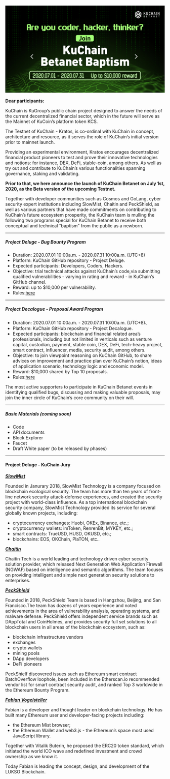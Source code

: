 ![kuChainBetanetCover](https://github.com/KuChainNetwork/Project-Decalogue/blob/master/imgs/kuChainBetanetCover.jpg?raw=true)

**Dear participants:**



KuChain is KuGroup’s public chain project designed to answer the needs of the current decentralized financial sector, which in the future will serve as the Mainnet of KuCoin’s platform token KCS. 

The Testnet of KuChain - Kratos, is co-ordinal with KuChain in concept, architecture and resource, as it serves the role of KuChain’s initial version prior to mainnet launch.

Providing an experimental environment, Kratos encourages decentralized financial product pioneers to test and prove their innovative technologies and notions: for instance, DEX, DeFi, stable-coin, among others. As well as try out and contribute to KuChain’s various functionalities spanning governance, staking and validating.



**Prior to that, we here announce the launch of KuChain Betanet on July 1st, 2020, as the Beta version of the upcoming Testnet.**



Together with developer communities such as Cosmos and GoLang, cyber security expert institutions including SlowMist, Chaitin and PeckShield, as well as various partners that have made commitments on contributing to KuChain’s future ecosystem prosperity, the KuChain team is mulling the following two programs special for KuChain Betanet to receive both conceptual and technical “baptism” from the public as a newborn.



---

##### Project Deluge - Bug Bounty Program

- Duration: 2020.07.01 10:00a.m. - 2020.07.31 10:00a.m. (UTC+8)
- Platform: KuChain GitHub repository - Project Deluge.
- Expected participants: Developers, Coders, Hackers.
- Objective: trial technical attacks against KuChain’s code,via submitting qualified vulnerabilities - varying in rating and reward - in KuChain’s GitHub channel. 
- Reward: up to $10,000 per vulnerability.
- Rules:[here](https://github.com/KuChainNetwork/Project-Deluge)

 

---

##### Project Decalogue - Proposal Award Program

- Duration: 2020.07.01 10:00a.m. - 2020.07.31 10:00a.m. (UTC+8)、
- Platform: KuChain GitHub repository - Project Decalogue.
- Expected participants: blockchain and financial related area’s professionals, including but not limited in verticals such as venture capital, custodian, payment, stable coin, DEX, DeFi, tech-heavy project, smart contract, influencer, media, security audit, among others.
- Objective: to join viewpoint reasoning on KuChain GitHub, to share advices on improvement and practice plan over KuChain’s notion, ideas of application scenario, technology logic and economic model.
- Reward: $10,000 shared by Top 10 proposals.
- Rules:[here](https://github.com/KuChainNetwork/Project-Decalogue)

The most active supporters to participate in KuChain Betanet events in identifying qualified bugs, discussing and making valuable proposals, may join the inner circle of KuChain’s core community on their will.



---

##### Basic Materials (coming soon)

- Code
- API documents
- Block Explorer
- Faucet
- Draft White paper (to be released by phases)

 

---

#### Project Deluge - KuChain Jury

 

[***SlowMist***](https://www.slowmist.com/en/index.html)

Founded in Janurary 2018, SlowMist Technology is a company focused on blockchain ecological security. The team has more than ten years of front-line network security attack-defense experiences, and created the security project with world-class influence. As a top international blockchain security company, SlowMist Technology provided its service for several globally known projects, including:

- cryptocurrency exchanges: Huobi, OKEx, Binance, etc.;
- cryptocurrency wallets: imToken, RenrenBit, MYKEY, etc.;
- smart contracts: TrueUSD, HUSD, OKUSD, etc.;
- blockchains: EOS, OKChain, PlaTON, etc..

 

[***Chaitin***](https://www.chaitin.cn/en/)

Chaitin Tech is a world leading and technology driven cyber security solution provider, which released Next Generation Web Application Firewall (NGWAF) based on intelligence and semantic algorithms. The team focuses on providing intelligent and simple next generation security solutions to enterprises.

 

[***PeckShield***](https://peckshield.com/en#home)

Founded in 2018, PeckShield Team is based in Hangzhou, Beijing, and San Francisco.The team has dozens of years experience and noted achievements in the area of vulnerability analysis, operating systems, and malware defense. PeckShield offers independent service brands such as DAppTotal and CoinHolmes, and provides security full set solutions to all blockchain users in all areas of the blockchain ecosystem, such as:

- blockchain infrastructure vendors
- exchanges
- crypto wallets
- mining pools
- DApp developers
- DeFi pioneers

PeckShielf discovered issues such as Ethereum smart contract BatchOverflow loophole, been included in the Etherscan.io recommended vendor list for smart contract security audit, and ranked Top 3 worldwide in the Ethereum Bounty Program. 

 

[***Fabian Vogelsteller***](https://www.linkedin.com/in/fabian-vogelsteller-46365042/)

Fabian is a developer and thought leader on blockchain technology. He has built many Ethereum user and developer-facing projects including:

- the Ethereum Mist browser;
- the Ethereum Wallet and web3.js - the Ethereum’s space most used JavaScript library.

Together with Vitalik Buterin, he proposed the ERC20 token standard, which initiated the world ICO wave and redefined investment and crowd ownership as we know it. 

Today Fabian is leading the concept, design, and development of the LUKSO Blockchain. 
